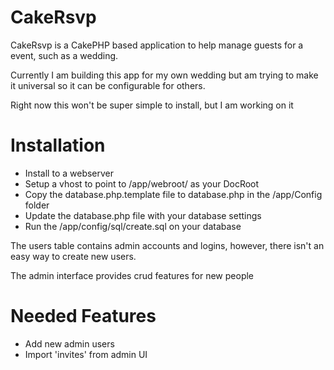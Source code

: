CakeRsvp
========

CakeRsvp is a CakePHP based application to help manage guests for a event, such
as a wedding. 

Currently I am building this app for my own wedding but am trying to make it 
universal so it can be configurable for others.

Right now this won't be super simple to install, but I am working on it


Installation
============

* Install to a webserver
* Setup a vhost to point to /app/webroot/ as your DocRoot
* Copy the database.php.template file to database.php in the /app/Config folder
* Update the database.php file with your database settings
* Run the /app/config/sql/create.sql on your database

The users table contains admin accounts and logins, however, there isn't an easy
way to create new users. 

The admin interface provides crud features for new people

Needed Features
===============

* Add new admin users
* Import 'invites' from admin UI



